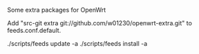 Some extra packages for OpenWrt

Add "src-git extra git://github.com/w01230/openwrt-extra.git" to feeds.conf.default.

./scripts/feeds update -a
./scripts/feeds install -a

